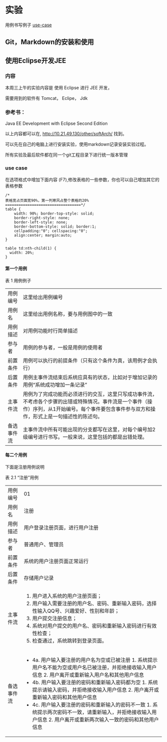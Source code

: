 # 实验

用例书写例子 [use-case](#use-case)

## Git，Markdown的安装和使用

## 使用Eclipse开发JEE

### 内容
本周三上午的实验内容是 使用 Eclipse 进行 JEE 开发，

需要用到的软件有 Tomcat， Eclipe， Jdk
### 参考书：
Java EE Development with Eclipse Second Edition

以上内容都可以在, http://10.21.49.130/other/softArch/ 找到。

可以先在自己的电脑上进行安装实验，使用markdown记录安装实验过程。

所有实验及最后软件都在同一个git工程目录下进行统一版本管理


### use case

在选项格式中增加下面内容 (F7),修改表格的一些参数，你也可以自己增加其它的表格参数
```
/*
表格宽占页面宽90%，第一列寒风占整个表格的20%
==================================*/
table {
	width: 90%; border-top-style: solid; 
	border-right-style: none; 
	border-left-style: none; 
	border-bottom-style: solid; border:1; 
	cellpadding:"0"; cellspacing:"0";
	align:center; margin:auto;
}

table td:nth-child(1) {
  width: 20%;
}
```

#### 第一个用例 
表 1 用例例子
<table ><tr><td>用例编号</td><td>这里给出用例编号
</td></tr><tr><td>用例名</td><td>这里给出用例名称，要与用例图中的一致
</td></tr><tr><td>用例描述</td><td>对用例功能时行简单描述
</td></tr><tr><td>参与者</td><td>用例的参与者，一般是用例的使用者
</td></tr><tr><td>前置条件</td><td>用例可以执行的前提条件（只有这个条件为真，该用例才会执行）
</td></tr><tr><td> 后置条件</td><td>用例主事件流结束后系统应具有的状态，比如对于增加记录的用例“系统成功增加一条记录”
</td></tr><tr><td>主事件流</td><td>用例为了完成功能而必须进行的交互，这里只写成功事件流，不考虑各个步骤的出错或特殊情况。事件流是一个事件（操作）序列，从1开始编号。每个事件要包含事件参与双方和操作，形式上是一句描述性的陈述句。
</td></tr><tr><td>备选事件流</td><td>主事件流中所有可能出现的分支都写在这里，对每个编号加2级编号进行书写。一般来说，这里包括的都是出错处理。
</td></tr></table>

#### 每二个用例
下面是注册用例说明

表 2.1 “注册”用例
<table><tr><td> 用例编号</td><td> 01
</td></tr><tr><td>用例名</td><td> 注册
</td></tr><tr><td> 用例描述</td><td> 用户登录注册页面，进行用户注册
</td></tr><tr><td> 参与者</td><td> 普通用户、管理员
</td></tr><tr><td> 前置条件</td><td> 系统的用户注册页面正常运行
</td></tr><tr><td> 后置条件</td><td> 存储用户记录
</td></tr><tr><td> 主事件流</td><td><ol><li>用户进入系统的用户注册页面；
<li>用户输入需要注册的用户名、密码、重新输入密码，选择性输入QQ号、兴趣爱好、性别和年龄；
<li> 用户提交注册信息；
<li> 系统对用户提交的用户名、密码和重新输入密码进行有效性检查；
<li> 检查通过，系统跳转到登录页面。
</ol></td></tr><tr><td>备选事件流</td><td><ul><li>4a. 用户输入要注册的用户名为空或已被注册
	1. 系统提示用户名不能为空或用户名已被注册，并拒绝接收输入用户信息
	2. 用户离开或重新输入用户名和其他用户信息
<li>4b. 用户输入要注册的密码和重新输入密码都为空
	1. 系统提示请输入密码，并拒绝接收输入用户信息
	2. 用户离开或重新输入密码和其他用户信息
<li>4c. 用户输入要注册的密码和重新输入的密码不一致
	1. 系统提示两次密码不一致，请重新输入，并拒绝接收输入用户信息
    2. 用户离开或重新两次输入一致的密码和其他用户信息
</ul></td></tr></table>
 
